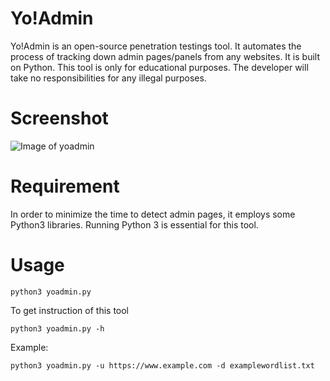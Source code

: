# Yo!Admin
Yo!Admin is an open-source penetration testings tool. 
It automates the process of tracking down admin pages/panels from any websites. 
It is built on Python. This tool is only for educational purposes. 
The developer will take no responsibilities for any illegal purposes.

# Screenshot
![Image of yoadmin](https://github.com/judah852/hello-world/blob/master/ad.png)

# Requirement
In order to minimize the time to detect admin pages, it employs some Python3 libraries. Running Python 3 is essential for this tool. 

# Usage

    python3 yoadmin.py 

To get instruction of this tool

    python3 yoadmin.py -h

Example: 

    python3 yoadmin.py -u https://www.example.com -d examplewordlist.txt



